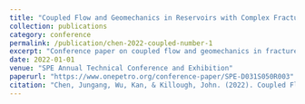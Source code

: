 ```yaml
---
title: "Coupled Flow and Geomechanics in Reservoirs with Complex Fractures Using Embedded Meshes"
collection: publications
category: conference
permalink: /publication/chen-2022-coupled-number-1
excerpt: "Conference paper on coupled flow and geomechanics in fractured reservoirs using embedded meshes."
date: 2022-01-01
venue: "SPE Annual Technical Conference and Exhibition"
paperurl: "https://www.onepetro.org/conference-paper/SPE-D031S050R003"
citation: "Chen, Jungang, Wu, Kan, & Killough, John. (2022). Coupled Flow and Geomechanics in Reservoirs with Complex Fractures Using Embedded Meshes. SPE Annual Technical Conference and Exhibition."
---
```

